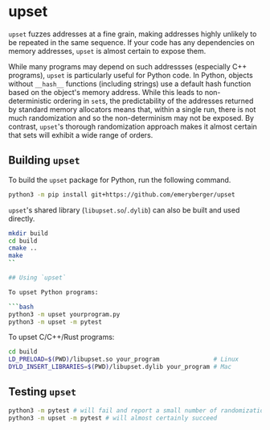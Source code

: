 # upset

`upset` fuzzes addresses at a fine grain, making addresses highly
unlikely to be repeated in the same sequence.  If your code has any
dependencies on memory addresses, `upset` is almost certain to expose
them.

While many programs may depend on such addressses (especially C++
programs), `upset` is particularly useful for Python code. In Python,
objects without `__hash__` functions (including strings) use a default
hash function based on the object's memory address. While this leads
to non-deterministic ordering in `set`s, the predictability of the
addresses returned by standard memory allocators means that, within a
single run, there is not much randomization and so the non-determinism
may not be exposed. By contrast, `upset`'s thorough randomization
approach makes it almost certain that sets will exhibit a wide range
of orders.

## Building `upset`

To build the `upset` package for Python, run the following command.

```bash
python3 -m pip install git+https://github.com/emeryberger/upset
```

`upset`'s shared library (`libupset.so`/`.dylib`) can also be built and used directly.

```bash
mkdir build
cd build
cmake ..
make
``

## Using `upset`

To upset Python programs:

```bash
python3 -m upset yourprogram.py
python3 -m upset -m pytest
```

To upset C/C++/Rust programs:

```bash
cd build
LD_PRELOAD=$(PWD)/libupset.so your_program               # Linux
DYLD_INSERT_LIBRARIES=$(PWD)/libupset.dylib your_program # Mac
```

## Testing `upset`


```bash
python3 -m pytest # will fail and report a small number of randomizations
python3 -m upset -m pytest # will almost certainly succeed
```


